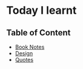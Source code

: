 # Today I learnt

## Table of Content

- [Book Notes](./book-notes/)
- [Design](./design/)
- [Quotes](./quotes/)
